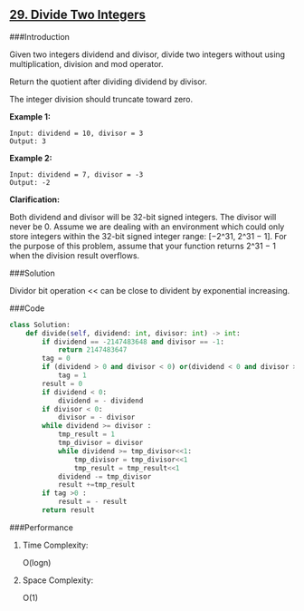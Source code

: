 ## [29. Divide Two Integers](https://leetcode-cn.com/problems/divide-two-integers/)

###Introduction

Given two integers dividend and divisor, divide two integers without using multiplication, division and mod operator.

Return the quotient after dividing dividend by divisor.

The integer division should truncate toward zero.

**Example 1:**

```
Input: dividend = 10, divisor = 3
Output: 3
```

**Example 2:**

```
Input: dividend = 7, divisor = -3
Output: -2
```

**Clarification:**

Both dividend and divisor will be 32-bit signed integers.
The divisor will never be 0.
Assume we are dealing with an environment which could only store integers within the 32-bit signed integer range: [−2^31,  2^31 − 1]. For the purpose of this problem, assume that your function returns 2^31 − 1 when the division result overflows.

###Solution

Dividor bit operation << can be close to divident by exponential increasing.

###Code

```python
class Solution:
    def divide(self, dividend: int, divisor: int) -> int:
        if dividend == -2147483648 and divisor == -1:
            return 2147483647
        tag = 0
        if (dividend > 0 and divisor < 0) or(dividend < 0 and divisor > 0):
            tag = 1
        result = 0
        if dividend < 0:
            dividend = - dividend
        if divisor < 0:
            divisor = - divisor
        while dividend >= divisor :
            tmp_result = 1
            tmp_divisor = divisor
            while dividend >= tmp_divisor<<1:
                tmp_divisor = tmp_divisor<<1
                tmp_result = tmp_result<<1
            dividend -= tmp_divisor
            result +=tmp_result
        if tag >0 :
            result = - result
        return result 
```

###Performance

1. Time Complexity: 

   O(logn)

2. Space Complexity:

   O(1)

